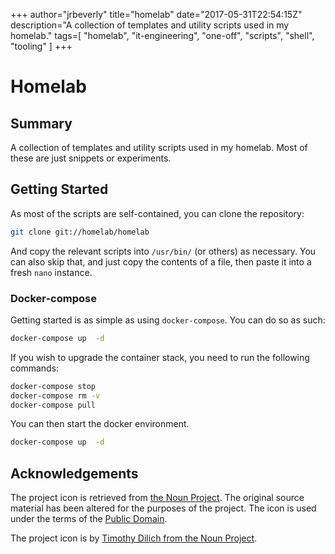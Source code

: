 +++
    author="jrbeverly"
    title="homelab"
    date="2017-05-31T22:54:15Z"
    description="A collection of templates and utility scripts used in my homelab."
    tags=[
  "homelab",
  "it-engineering",
  "one-off",
  "scripts",
  "shell",
  "tooling"
]
    +++
    
# Homelab

## Summary

A collection of templates and utility scripts used in my homelab. Most of these are just snippets or experiments.

## Getting Started

As most of the scripts are self-contained, you can clone the repository:

```bash
git clone git://homelab/homelab
```

And copy the relevant scripts into `/usr/bin/` (or others) as necessary. You can also skip that, and just copy the contents of a file, then paste it into a fresh `nano` instance.

### Docker-compose

Getting started is as simple as using `docker-compose`. You can do so as such:

```bash
docker-compose up  -d
```

If you wish to upgrade the container stack, you need to run the following commands:

```bash
docker-compose stop
docker-compose rm -v
docker-compose pull
```

You can then start the docker environment.

```bash
docker-compose up  -d
```

## Acknowledgements

The project icon is retrieved from [the Noun Project](docs/icon/icon.json). The original source material has been altered for the purposes of the project. The icon is used under the terms of the [Public Domain](https://creativecommons.org/publicdomain/zero/1.0/).

The project icon is by [Timothy Dilich from the Noun Project](https://thenounproject.com/term/beaker/13604/).